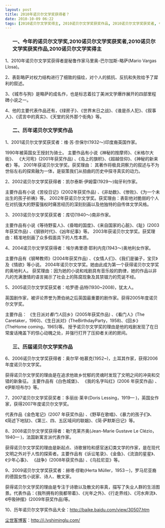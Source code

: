 ```yaml
---
layout: post
title: 2010年诺贝尔文学奖获得者？
date: 2010-10-09 06:22
tags: [2010诺贝尔文学奖得主, 2010诺贝尔文学奖获奖作品, 2010诺贝尔文学奖获奖者, 今年的诺贝尔文学奖, 历届诺贝尔文学奖作品, 历年诺贝尔文学奖作品, 电脑网络]
---
```

<ol>
<h3>一、今年的诺贝尔文学奖,2010诺贝尔文学奖获奖者,2010诺贝尔文学奖获奖作品,2010诺贝尔文学奖得主</h3>
</ol>
1、2010年诺贝尔文学奖获得者是秘鲁作家马里奥-巴尔加斯-略萨(Mario Vargas Llosa)。

2、表彰略萨对权力结构进行了细致的描绘，对个人的抵抗、反抗和失败给予了犀利的叙述。

3、《城市与狗》是略萨的成名作，也是标志着拉丁美洲文学爆炸展开的四部里程碑小说之一。

4、他的主要代表作品还有，《绿房子》、《世界末日之战》、《谁是杀人犯》、《叙事人》、《谎言中的真实》、《天堂的另外那个街角》等。
<ol>
<h3>二、历年诺贝尔文学奖作品</h3>
</ol>
1、2001诺贝尔文学奖获奖者：维·苏·奈保尔(1932～)印度裔英国作家。

1990年被英国女王授封为骑士。
主要作品有小说《神秘的按摩师》、《米格尔大街》、 《大河弯》(2001年获奖作品) 、《岛上的旗帜》、《超越信仰》、《神秘的新来者》等。
2001年获诺贝尔文学奖。获奖理由： 其著作将极具洞察力的叙述与不为世俗左右的探索融为一体，是驱策我们从扭曲的历史中探寻真实的动力。

2、2002诺贝尔文学奖获得者：凯尔泰斯·伊姆雷(1929～)匈牙利作家。

主要作品有小说《苦役日记》(2002年获奖作品) 、《非劫数》、《惨败》、《为一个未出生的孩子祈祷》等。
2002年获诺贝尔文学奖。获奖理由：表彰他对脆弱的个人在对抗强大的野蛮强权时痛苦经历的深刻刻画以及他独特的自传体文学风格。

3、2003诺贝尔文学奖获奖者：库切(1940～)南非作家。

主要作品有小说《等待野蛮人》、《昏暗的国度》、《来自国家的心脏》、《耻》(2003年获奖作品) 、《钢铁时代》、《凶年纪事》等。
2003年获诺贝尔文学奖。获奖理由：精准地刻画了众多假面具下的人性本质。

4、2004诺贝尔文学奖获得者：埃尔弗里德·耶利内克(1943～)奥地利女作家。

主要作品有《钢琴教师》(2004年获奖作品) 、《女情人们》、《我们是骗子，宝贝》及《情欲》等小说。
2004年诺贝尔文学奖。她由此成为第一个获得诺贝尔文学奖的奥地利人。
获奖理由：因为她的小说和戏剧具有音乐般的韵律，她的作品以非凡的充满激情的语言揭示了社会上的陈腐现象及其禁锢力的荒诞不经。

5、2005诺贝尔文学奖获奖者：哈罗德·品特(1930~2008)，犹太人。

英国剧作家，被评论界誉为萧伯纳之后英国最重要的剧作家。获得2005年度诺贝尔文学奖。

主要作品： 《生日派对*看门人*回乡》(2005年获奖作品) 、《看门人》(The Caretaker，1960)、《生日派对》(TheBirthdayParty，1958)、《回乡》(TheHome coming，1965)等。
授予诺贝尔文学奖的理由是他的戏剧发现了在日常废话掩盖下的惊心动魄之处，并强行打开了压抑者关闭的房间。
<ol>
<h3>三、历届诺贝尔文学奖作品</h3>
</ol>
6、2006诺贝尔文学奖获得者：奥尔罕·帕慕克(1952~)，土耳其作家，获得2006年度诺贝尔文学奖。

获得诺贝尔文学奖的理由是在追求他故乡忧郁的灵魂时发现了文明之间的冲突和交错的新象征。
主要作品有《白色城堡》、 《我的名字叫红》(2006 年获奖作品) 、《伊斯坦布尔》等。

7、2007诺贝尔文学奖获奖者：多丽丝·莱辛(Doris Lessing，1919— )，英国女作家，获得2007年度诺贝尔文学奖。

代表作品《金色笔记》(2007 年获奖作品) 、《野草在歌唱》、《暴力的孩子们》、《简述下地狱》、《第三、四、五区域间的联姻》、《简·萨默斯日记》等。

8、2008诺贝尔文学奖获得者：勒?克莱齐奥(Jean-Marie Gustave Le Clézio，1940— )，法国新寓言派代表作家。

获得诺贝尔文学奖的理由是新起点、诗歌冒险和感官迷幻类文学的作家，是在现代文明之外对于人性的探索者。主要作品有《诉讼笔录》、《金鱼》、《流浪的星星》、《少年心事》、 《战争》(2008年获奖作品) 、《乌拉尼亚》等。

9、2009诺贝尔文学奖获奖者：赫塔·缪勒(Herta Müller，1953－)，罗马尼亚裔的德国女性小说家、诗人、散文家。

获得诺贝尔文学奖的理由是专注于诗歌以及散文的率真，描写了失业人群的生活图景。代表作品：《我所拥有的我都带着》、《光年之外》、《行走界线》、《河水奔流》、《呼吸钟摆》(2009年获奖作品)等。

10、历年诺贝尔文学奖作品大全：<a href="http://baike.baidu.com/view/30507.htm" target="_blank">http://baike.baidu.com/view/30507.htm</a>

<a href="http://i.lvshiminglu.com/">尘世客博客</a>：<a href="http://i.lvshiminglu.com/">http://i.lvshiminglu.com/</a>

